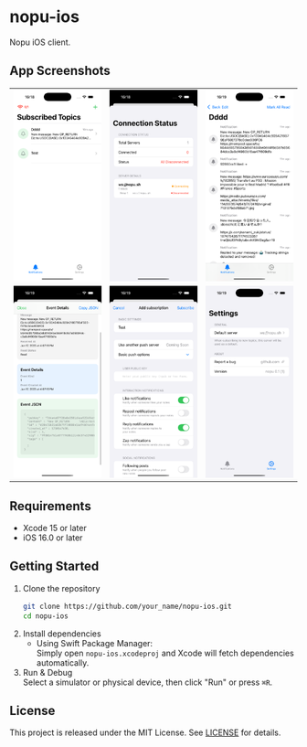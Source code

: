 # nopu-ios

Nopu iOS client.

## App Screenshots

<table>
  <tr>
    <td><img src="./screenshot/Screenshot1.png" width="200"/></td>
    <td><img src="./screenshot/Screenshot2.png" width="200"/></td>
    <td><img src="./screenshot/Screenshot3.png" width="200"/></td>
  </tr>
  <tr>
    <td><img src="./screenshot/Screenshot4.png" width="200"/></td>
    <td><img src="./screenshot/Screenshot5.png" width="200"/></td>
    <td><img src="./screenshot/Screenshot6.png" width="200"/></td>
  </tr>
</table>

## Requirements
- Xcode 15 or later
- iOS 16.0 or later

## Getting Started
1. Clone the repository  
   ```bash
   git clone https://github.com/your_name/nopu-ios.git
   cd nopu-ios
   ```
2. Install dependencies  
   - Using Swift Package Manager:  
     Simply open `nopu-ios.xcodeproj` and Xcode will fetch dependencies automatically.
3. Run & Debug  
   Select a simulator or physical device, then click "Run" or press `⌘R`.

## License
This project is released under the MIT License. See [LICENSE](LICENSE) for details.
